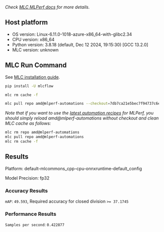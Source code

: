 *Check [MLC MLPerf docs](https://docs.mlcommons.org/inference) for more details.*

## Host platform

* OS version: Linux-6.11.0-1018-azure-x86_64-with-glibc2.34
* CPU version: x86_64
* Python version: 3.8.18 (default, Dec 12 2024, 19:15:30) 
[GCC 13.2.0]
* MLC version: unknown

## MLC Run Command

See [MLC installation guide](https://docs.mlcommons.org/inference/install/).

```bash
pip install -U mlcflow

mlc rm cache -f

mlc pull repo amd@mlperf-automations --checkout=7db7ca21e5bec7f94737c6e53995cfd0e5d1f42d


```
*Note that if you want to use the [latest automation recipes](https://docs.mlcommons.org/inference) for MLPerf,
 you should simply reload amd@mlperf-automations without checkout and clean MLC cache as follows:*

```bash
mlc rm repo amd@mlperf-automations
mlc pull repo amd@mlperf-automations
mlc rm cache -f

```

## Results

Platform: default-mlcommons_cpp-cpu-onnxruntime-default_config

Model Precision: fp32

### Accuracy Results 
`mAP`: `49.593`, Required accuracy for closed division `>= 37.1745`

### Performance Results 
`Samples per second`: `0.422877`

